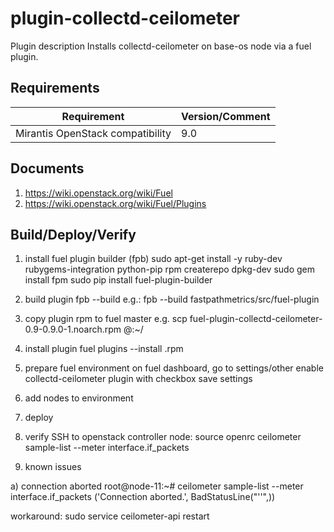 plugin-collectd-ceilometer
=========================

Plugin description
Installs collectd-ceilometer on base-os node via a fuel plugin.

Requirements
------------

| Requirement                      | Version/Comment |
|----------------------------------|-----------------|
| Mirantis OpenStack compatibility | 9.0             |


Documents
---------

1. https://wiki.openstack.org/wiki/Fuel
2. https://wiki.openstack.org/wiki/Fuel/Plugins

Build/Deploy/Verify
-------------------

1) install fuel plugin builder (fpb)
    sudo apt-get install -y ruby-dev rubygems-integration python-pip rpm createrepo dpkg-dev
    sudo gem install fpm
    sudo pip install fuel-plugin-builder

2) build plugin
    fpb --build <plugin-dir>
    e.g.: fpb --build fastpathmetrics/src/fuel-plugin

3) copy plugin rpm to fuel master
	e.g. scp fuel-plugin-collectd-ceilometer-0.9-0.9.0-1.noarch.rpm  <user>@<server-name>:~/

4) install plugin
	fuel plugins --install <plugin-name>.rpm

5) prepare fuel environment
	on fuel dashboard, go to settings/other
	enable collectd-ceilometer plugin with checkbox
	save settings

6) add nodes to environment

7) deploy

8) verify
SSH to openstack controller node:
    source openrc
    ceilometer sample-list --meter interface.if_packets

9) known issues

a) connection aborted
  root@node-11:~# ceilometer sample-list --meter interface.if_packets
('Connection aborted.', BadStatusLine("''",))

  workaround: sudo service ceilometer-api restart
